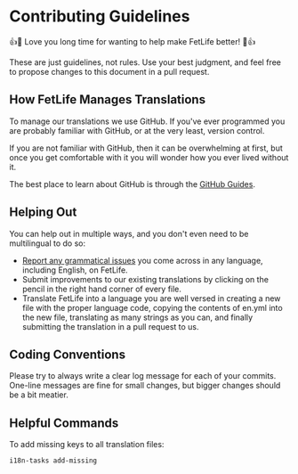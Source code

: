 # Contributing Guidelines

:+1::tada: Love you long time for wanting to help make FetLife better! :tada::+1:

These are just guidelines, not rules. Use your best judgment, and feel free to propose changes to this document in a pull request.


## How FetLife Manages Translations

To manage our translations we use GitHub. If you've ever programmed you are probably familiar with GitHub, or at the very least, version control.

If you are not familiar with GitHub, then it can be overwhelming at first, but once you get comfortable with it you will wonder how you ever lived without it.

The best place to learn about GitHub is through the [GitHub Guides](https://guides.github.com).  


## Helping Out

You can help out in multiple ways, and you don't even need to be multilingual to do so:

- [Report any grammatical issues](https://github.com/fetlife/translations/issues) you come across in any language, including English, on FetLife.
- Submit improvements to our existing translations by clicking on the pencil in the right hand corner of every file.
- Translate FetLife into a language you are well versed in creating a new file with the proper language code, copying the contents of en.yml into the new file, translating as many strings as you can, and finally submitting the translation in a pull request to us.   


## Coding Conventions

Please try to always write a clear log message for each of your commits. One-line messages are fine for small changes, but bigger changes should be a bit meatier.


## Helpful Commands

To add missing keys to all translation files:

```
i18n-tasks add-missing
```
